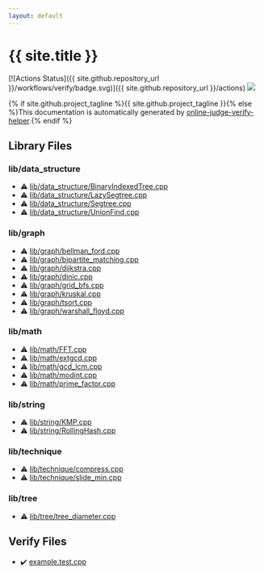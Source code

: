 ```yaml
---
layout: default
---
```


<!-- mathjax config similar to math.stackexchange -->
<script type="text/javascript" async
  src="https://cdnjs.cloudflare.com/ajax/libs/mathjax/2.7.5/MathJax.js?config=TeX-MML-AM_CHTML">
</script>
<script type="text/x-mathjax-config">
  MathJax.Hub.Config({
    TeX: { equationNumbers: { autoNumber: "AMS" }},
    tex2jax: {
      inlineMath: [ ['$','$'] ],
      processEscapes: true
    },
    "HTML-CSS": { matchFontHeight: false },
    displayAlign: "left",
    displayIndent: "2em"
  });
</script>

<script type="text/javascript" src="https://cdnjs.cloudflare.com/ajax/libs/jquery/3.4.1/jquery.min.js"></script>
<script src="https://cdn.jsdelivr.net/npm/jquery-balloon-js@1.1.2/jquery.balloon.min.js" integrity="sha256-ZEYs9VrgAeNuPvs15E39OsyOJaIkXEEt10fzxJ20+2I=" crossorigin="anonymous"></script>
<script type="text/javascript" src="assets/js/copy-button.js"></script>
<link rel="stylesheet" href="assets/css/copy-button.css" />


# {{ site.title }}

[![Actions Status]({{ site.github.repository_url }}/workflows/verify/badge.svg)]({{ site.github.repository_url }}/actions)
<a href="{{ site.github.repository_url }}"><img src="https://img.shields.io/github/last-commit/{{ site.github.owner_name }}/{{ site.github.repository_name }}" /></a>

{% if site.github.project_tagline %}{{ site.github.project_tagline }}{% else %}This documentation is automatically generated by <a href="https://github.com/kmyk/online-judge-verify-helper">online-judge-verify-helper</a>.{% endif %}

## Library Files

<div id="cf1c0d6ca83608d6888653791580480b"></div>

### lib/data_structure

* :warning: <a href="library/lib/data_structure/BinaryIndexedTree.cpp.html">lib/data_structure/BinaryIndexedTree.cpp</a>
* :warning: <a href="library/lib/data_structure/LazySegtree.cpp.html">lib/data_structure/LazySegtree.cpp</a>
* :warning: <a href="library/lib/data_structure/Segtree.cpp.html">lib/data_structure/Segtree.cpp</a>
* :warning: <a href="library/lib/data_structure/UnionFind.cpp.html">lib/data_structure/UnionFind.cpp</a>


<div id="6e267a37887a7dcb68cbf7008d6c7e48"></div>

### lib/graph

* :warning: <a href="library/lib/graph/bellman_ford.cpp.html">lib/graph/bellman_ford.cpp</a>
* :warning: <a href="library/lib/graph/bipartite_matching.cpp.html">lib/graph/bipartite_matching.cpp</a>
* :warning: <a href="library/lib/graph/dijkstra.cpp.html">lib/graph/dijkstra.cpp</a>
* :warning: <a href="library/lib/graph/dinic.cpp.html">lib/graph/dinic.cpp</a>
* :warning: <a href="library/lib/graph/grid_bfs.cpp.html">lib/graph/grid_bfs.cpp</a>
* :warning: <a href="library/lib/graph/kruskal.cpp.html">lib/graph/kruskal.cpp</a>
* :warning: <a href="library/lib/graph/tsort.cpp.html">lib/graph/tsort.cpp</a>
* :warning: <a href="library/lib/graph/warshall_floyd.cpp.html">lib/graph/warshall_floyd.cpp</a>


<div id="b524a7b47b8ed72180f0e5150ab6d934"></div>

### lib/math

* :warning: <a href="library/lib/math/FFT.cpp.html">lib/math/FFT.cpp</a>
* :warning: <a href="library/lib/math/extgcd.cpp.html">lib/math/extgcd.cpp</a>
* :warning: <a href="library/lib/math/gcd_lcm.cpp.html">lib/math/gcd_lcm.cpp</a>
* :warning: <a href="library/lib/math/modint.cpp.html">lib/math/modint.cpp</a>
* :warning: <a href="library/lib/math/prime_factor.cpp.html">lib/math/prime_factor.cpp</a>


<div id="9a48db5fb6f746df590a3d4604f6478b"></div>

### lib/string

* :warning: <a href="library/lib/string/KMP.cpp.html">lib/string/KMP.cpp</a>
* :warning: <a href="library/lib/string/RollingHash.cpp.html">lib/string/RollingHash.cpp</a>


<div id="c28ebdb8b02bd1fb16be7a48d63d1e9e"></div>

### lib/technique

* :warning: <a href="library/lib/technique/compress.cpp.html">lib/technique/compress.cpp</a>
* :warning: <a href="library/lib/technique/slide_min.cpp.html">lib/technique/slide_min.cpp</a>


<div id="208ddb70230bd881aee710e79075dce4"></div>

### lib/tree

* :warning: <a href="library/lib/tree/tree_diameter.cpp.html">lib/tree/tree_diameter.cpp</a>


## Verify Files

* :heavy_check_mark: <a href="verify/example.test.cpp.html">example.test.cpp</a>


